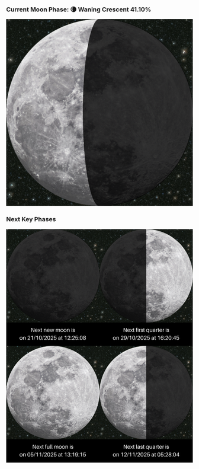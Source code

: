 ### Current Moon Phase: 🌘 Waning Crescent 41.10%
![Moon Phase](moonphase.png)
### Next Key Phases
![Gallery](gallery.png)